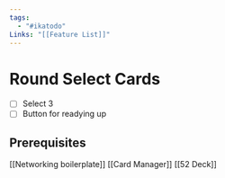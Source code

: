 ```yaml
---
tags:
  - "#ikatodo"
Links: "[[Feature List]]"
---
```



# Round Select Cards
- [ ] Select 3
- [ ] Button for readying up
## Prerequisites 
[[Networking boilerplate]]
[[Card Manager]]
[[52 Deck]]

